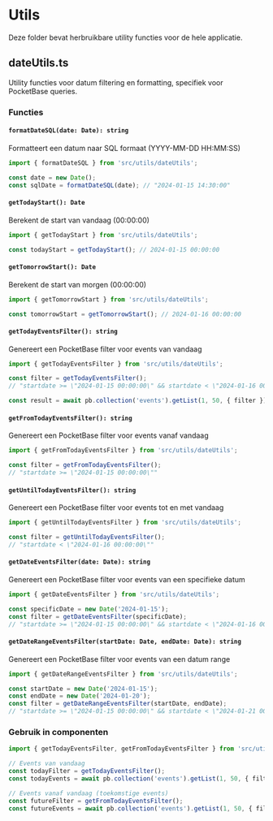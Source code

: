 # Utils

Deze folder bevat herbruikbare utility functies voor de hele applicatie.

## dateUtils.ts

Utility functies voor datum filtering en formatting, specifiek voor PocketBase queries.

### Functies

#### `formatDateSQL(date: Date): string`

Formatteert een datum naar SQL formaat (YYYY-MM-DD HH:MM:SS)

```typescript
import { formatDateSQL } from 'src/utils/dateUtils';

const date = new Date();
const sqlDate = formatDateSQL(date); // "2024-01-15 14:30:00"
```

#### `getTodayStart(): Date`

Berekent de start van vandaag (00:00:00)

```typescript
import { getTodayStart } from 'src/utils/dateUtils';

const todayStart = getTodayStart(); // 2024-01-15 00:00:00
```

#### `getTomorrowStart(): Date`

Berekent de start van morgen (00:00:00)

```typescript
import { getTomorrowStart } from 'src/utils/dateUtils';

const tomorrowStart = getTomorrowStart(); // 2024-01-16 00:00:00
```

#### `getTodayEventsFilter(): string`

Genereert een PocketBase filter voor events van vandaag

```typescript
import { getTodayEventsFilter } from 'src/utils/dateUtils';

const filter = getTodayEventsFilter();
// "startdate >= \"2024-01-15 00:00:00\" && startdate < \"2024-01-16 00:00:00\""

const result = await pb.collection('events').getList(1, 50, { filter });
```

#### `getFromTodayEventsFilter(): string`

Genereert een PocketBase filter voor events vanaf vandaag

```typescript
import { getFromTodayEventsFilter } from 'src/utils/dateUtils';

const filter = getFromTodayEventsFilter();
// "startdate >= \"2024-01-15 00:00:00\""
```

#### `getUntilTodayEventsFilter(): string`

Genereert een PocketBase filter voor events tot en met vandaag

```typescript
import { getUntilTodayEventsFilter } from 'src/utils/dateUtils';

const filter = getUntilTodayEventsFilter();
// "startdate < \"2024-01-16 00:00:00\""
```

#### `getDateEventsFilter(date: Date): string`

Genereert een PocketBase filter voor events van een specifieke datum

```typescript
import { getDateEventsFilter } from 'src/utils/dateUtils';

const specificDate = new Date('2024-01-15');
const filter = getDateEventsFilter(specificDate);
// "startdate >= \"2024-01-15 00:00:00\" && startdate < \"2024-01-16 00:00:00\""
```

#### `getDateRangeEventsFilter(startDate: Date, endDate: Date): string`

Genereert een PocketBase filter voor events van een datum range

```typescript
import { getDateRangeEventsFilter } from 'src/utils/dateUtils';

const startDate = new Date('2024-01-15');
const endDate = new Date('2024-01-20');
const filter = getDateRangeEventsFilter(startDate, endDate);
// "startdate >= \"2024-01-15 00:00:00\" && startdate < \"2024-01-21 00:00:00\""
```

### Gebruik in componenten

```typescript
import { getTodayEventsFilter, getFromTodayEventsFilter } from 'src/utils/dateUtils';

// Events van vandaag
const todayFilter = getTodayEventsFilter();
const todayEvents = await pb.collection('events').getList(1, 50, { filter: todayFilter });

// Events vanaf vandaag (toekomstige events)
const futureFilter = getFromTodayEventsFilter();
const futureEvents = await pb.collection('events').getList(1, 50, { filter: futureFilter });
```
